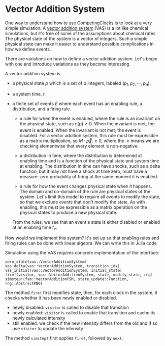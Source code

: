 # Vector Addition System

One way to understand how to use CompetingClocks is to look at a very simple simulation. A [vector addition system](https://en.wikipedia.org/wiki/Vector_addition_system) (VAS) is a lot like chemical simulations, but it's free of some of the assumptions about chemical rates. The physical state of the system is a vector of integers. Such a simple physical state can make it easier to understand possible complications in how we define events.

There are variations on how to define a vector addition system. Let's begin with one and introduce variations as they become interesting.

A vector addition system is

 * a physical state $p$ which is a set of $d$ integers, labeled $(p_1, p_2,\cdots, p_d)$.

 * a system time, $t$

 * a finite set of events $E$ where each event has an enabling rule, a distribution, and a firing rule.

   - a rule for when the event is enabled, where the rule is an invariant on the physical state, such as $r_i(p)\ge 0$. When the invariant is met, the event is enabled. When the invariant is not met, the event is disabled. For a vector addition system, this rule must be expressible as a matrix multiplication, so $M\cdot \vec{p} .\ge 0$, where the $.\ge$ means we are checking elementwise that every element is non-negative.

   - a distribution in time, where the distribution is determined at enabling time and is a function of the physical state and system time at enabling. The distribution in time can have shocks, such as a delta function, but it may not have a shock at time zero, must have a measure-zero probability of firing at the same moment it is enabled.

   - a rule for how the event changes physical state when it happens. The domain and co-domain of the rule are physical states of the system. Let's limit this model to require all events to modify the state, so that we exclude events that don't modify the state. As with enabling, this must be expressible as a matrix operation on the physical states to produce a new physical state.

   From the rules, we see that an event's state is either disabled or enabled at an enabling time $t_e$.

How would we implement this system? It's set up so that enabling rules and firing rules can be done with linear algebra. We can write this in Julia code 



Simulation using the VAS requires concrete implementation of the interface:

```
zero_state(vas::VectorAdditionSystem)
vas_delta(vas::VectorAdditionSystem, transition_idx)
vas_initial(vas::VectorAdditionSystem, initial_state)
fire!(visitor, vas::VectorAdditionSystem, state, modify_state, rng)
simstep!(fsm::VectorAdditionFSM, state_update::Function, rng::AbstractRNG)
```

The method `fire!` first modifies state, then, for each clock in the system, it checks whether it has been newly enabled or disabled.

  - newly disabled: `visitor` is called to disable that transition
  - newly enabled: `visitor` is called to enable that transition and cache its newly calculated intensity
  - still enabled: we check if the new intensity differs from the old and if so use `visitor` to update the intensity

The method `simstep!` first applies `fire!`, followed by `next`.
